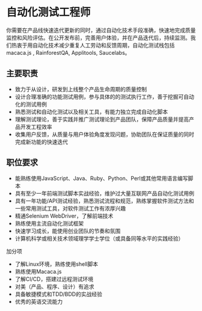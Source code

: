 # 自动化测试工程师

你需要在产品线快速迭代更新的同时，通过自动化技术手段准确，快速地完成质量监控和风险评估。在公开发布前，完善用户体验，并在产品迭代后，持续监测。我们热衷于用自动化技术减少重复人工劳动和反馈周期，自动化测试栈包括 macaca.js , RainforestQA, Applitools, Saucelabs。

## 主要职责
- 致力于从设计，研发到上线整个产品生命周期的质量控制
- 设计合理准确的功能测试用例，参与具体的的测试执行工作，善于挖掘可自动化的测试用例
- 熟悉测试和自动化测试以及相关工具，有能力独立完成自动化脚本
- 理解测试理论，善于实践并推广测试理论到产品团队，保障产品质量并提高产品开发工程效率
- 收集用户反馈，从质量与用户体验角度发现问题，协助团队在保证质量的同时完成新功能的快速迭代

## 职位要求
- 能熟练使用JavaScript、Java、Ruby、Python、Perl或其他常用语言编写脚本
- 具有至少一年前端测试脚本实战经验，维护过大量互联网产品自动化测试用例
- 具有一年功能/API测试经验，熟悉测试流程和规范，熟练掌握软件测试方法和一些常用测试工具，对软件测试工作有浓厚兴趣
- 精通Selenium WebDriver，了解前端技术
- 熟练使用主流自动化测试框架
- 快速学习成长，能使用创业团队的节奏和氛围
- 计算机科学或相关技术领域理学学士学位（或具备同等水平的实践经验）

加分项
- 了解Linux环境，熟练使用shell脚本
- 熟练使用Macaca.js
- 了解CI/CD，搭建过远程测试环境
- 对美（产品、程序、设计）有追求
- 具备敏捷模式和TDD/BDD的实战经验
- 优秀的英语交流能力


